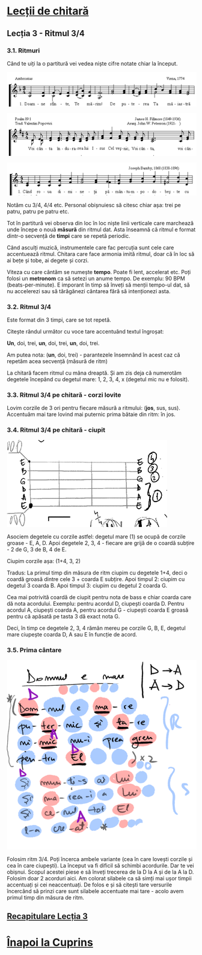 # [Lecții de chitară](https://github.com/Voluntari-Noi/guitar-lessons)

## Lecția 3 - Ritmul 3/4

### 3.1. Ritmuri

Când te uiți la o partitură vei vedea niște cifre notate chiar la început.

![ritm-1](https://raw.githubusercontent.com/Voluntari-Noi/guitar-lessons/master/03/lectia-3-01.png)

![ritm-2](https://raw.githubusercontent.com/Voluntari-Noi/guitar-lessons/master/03/lectia-3-02.png)

![ritm-3](https://raw.githubusercontent.com/Voluntari-Noi/guitar-lessons/master/03/lectia-3-03.png)

Notăm cu 3/4, 4/4 etc. Personal obișnuiesc să citesc chiar așa: trei pe patru, patru pe patru etc.

Tot în partitură vei observa din loc în loc niște linii verticale care marchează unde începe o nouă **măsură** din ritmul dat. Asta înseamnă că ritmul e format dintr-o secvență de **timpi** care se repetă periodic.

Când asculți muzică, instrumentele care fac percuția sunt cele care accentuează ritmul. Chitara care face armonia imită ritmul, doar că în loc să ai bețe și tobe, ai degete și corzi.

Viteza cu care cântăm se numește **tempo**. Poate fi lent, accelerat etc. Poți folosi un **metronom** ca să setezi un anume tempo. De exemplu: 90 BPM (beats-per-minute). E imporant în timp să înveți să menții tempo-ul dat, să nu accelerezi sau să tărăgănezi cântarea fără să intenționezi asta.

### 3.2. Ritmul 3/4

Este format din 3 timpi, care se tot repetă.

Citește rândul următor cu voce tare accentuând textul îngroșat:

**Un**, doi, trei, **un**, doi, trei, **un**, doi, trei.

Am putea nota: (**un**, doi, trei) - parantezele însemnând în acest caz că repetăm acea secvență (măsură de ritm)

La chitară facem ritmul cu mâna dreaptă. Și am zis deja că numerotăm degetele începând cu degetul mare: 1, 2, 3, 4, x (degetul mic nu e folosit).

### 3.3. Ritmul 3/4 pe chitară - corzi lovite

Lovim corzile de 3 ori pentru fiecare măsură a ritmului: (**jos**, sus, sus). Accentuăm mai tare lovind mai puternic prima bătaie din ritm: în jos.

### 3.4. Ritmul 3/4 pe chitară - ciupit

![ritm-4](https://raw.githubusercontent.com/Voluntari-Noi/guitar-lessons/master/03/lectia-3-040.png)

Asociem degetele cu corzile astfel: degetul mare (1) se ocupă de corzile groase - E, A, D. Apoi degetele 2, 3, 4 - fiecare are grijă de o coardă subțire - 2 de G, 3 de B, 4 de E.

Ciupim corzile așa: (1+4, 3, 2)

Tradus: La primul timp din măsura de ritm ciupim cu degetele 1+4, deci o coardă groasă dintre cele 3 + coarda E subțire. Apoi timpul 2: ciupim cu degetul 3 coarda B. Apoi timpul 3: ciupim cu degetul 2 coarda G.

Cea mai potrivită coardă de ciupit pentru nota de bass e chiar coarda care dă nota acordului. Exemplu: pentru acordul D, ciupești coarda D. Pentru acordul A, ciupești coarda A, pentru acordul G - ciupești coarda E groasă pentru că apăsată pe tasta 3 dă exact nota G.

Deci, în timp ce degetele 2, 3, 4 rămân mereu pe corzile G, B, E, degetul mare ciupește coarda D, A sau E în funcție de acord.

### 3.5. Prima cântare

![cantare](https://raw.githubusercontent.com/Voluntari-Noi/guitar-lessons/master/03/lectia-3-050.png)

Folosim ritm 3/4. Poți încerca ambele variante (cea în care lovești corzile și cea în care ciupești).
La început va fi dificil să schimbi acordurile. Dar te vei obișnui. Scopul acestei piese e să înveți trecerea de la D la A și de la A la D. Folosim doar 2 acorduri aici. Am colorat silabele ca să simți mai ușor timpii accentuați și cei neaccentuați. De folos e și să citești tare versurile încercând să prinzi care sunt silabele accentuate mai tare - acolo avem primul timp din măsura de ritm.

## [Recapitulare Lecția 3](https://github.com/Voluntari-Noi/guitar-lessons/tree/master/03/recapitulare)

# [Înapoi la Cuprins](https://github.com/Voluntari-Noi/guitar-lessons)
